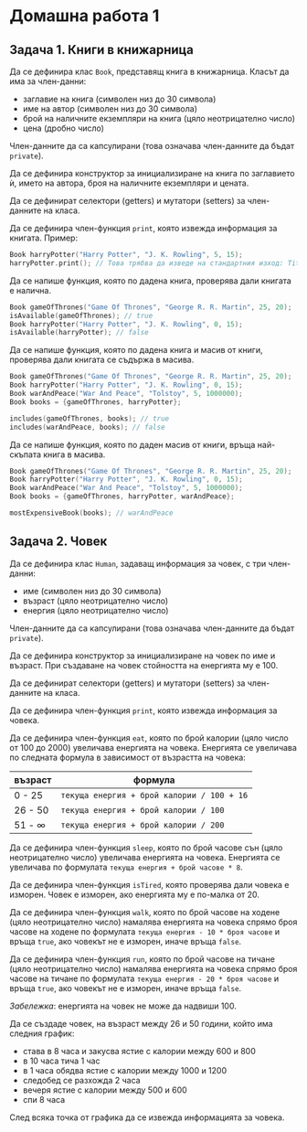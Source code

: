 # Домашна работа 1

## Задача 1. Книги в книжарница
Да се дефинира клас `Book`, представящ книга в книжарница.
Класът да има за член-данни:
- заглавие на книга (символен низ до 30 символа)
- име на автор (символен низ до 30 символа)
- брой на наличните екземпляри на книга (цяло неотрицателно число)
- цена (дробно число)

Член-данните да са капсулирани (това означава член-данните да бъдат `private`).

Да се дефинира конструктор за инициализиране на книга по заглавието ѝ,
името на автора, броя на наличните екземпляри и цената.

Да се дефинират селектори (getters) и мутатори (setters) за член-данните на
класа.

Да се дефинира член-функция `print`, която извежда информация за книгата.
Пример:
```cpp
Book harryPotter("Harry Potter", "J. K. Rowling", 5, 15);
harryPotter.print(); // Това трябва да изведе на стандартния изход: Title: Harry Potter, Author: J. K. Rowling, Items in stock: 5, Price: 15
```

Да се напише функция, която по дадена книга, проверява дали книгата е налична.
```cpp
Book gameOfThrones("Game Of Thrones", "George R. R. Martin", 25, 20);
isAvailable(gameOfThrones); // true
Book harryPotter("Harry Potter", "J. K. Rowling", 0, 15);
isAvailable(harryPotter); // false
```

Да се напише функция, която по дадена книга и масив от книги,
проверява дали книгата се съдържа в масива.
```cpp
Book gameOfThrones("Game Of Thrones", "George R. R. Martin", 25, 20);
Book harryPotter("Harry Potter", "J. K. Rowling", 0, 15);
Book warAndPeace("War And Peace", "Tolstoy", 5, 1000000);
Book books = {gameOfThrones, harryPotter};

includes(gameOfThrones, books); // true
includes(warAndPeace, books); // false
```

Да се напише функция, която по даден масив от книги, връща най-скъпата
книга в масива.
```cpp
Book gameOfThrones("Game Of Thrones", "George R. R. Martin", 25, 20);
Book harryPotter("Harry Potter", "J. K. Rowling", 0, 15);
Book warAndPeace("War And Peace", "Tolstoy", 5, 1000000);
Book books = {gameOfThrones, harryPotter, warAndPeace};

mostExpensiveBook(books); // warAndPeace
```

## Задача 2. Човек
Да се дефинира клас `Human`, задаващ информация за човек, с три член-данни:
- име (символен низ до 30 символа)
- възраст (цяло неотрицателно число)
- енергия (цяло неотрицателно число)

Член-данните да са капсулирани (това означава член-данните да бъдат `private`).

Да се дефинира конструктор за инициализиране на човек по име и възраст.
При създаване на човек стойността на енергията му е 100.

Да се дефинират селектори (getters) и мутатори (setters) за член-данните на
класа.

Да се дефинира член-функция `print`, която извежда информация за човека.

Да се дефинира член-функция `eat`, която по брой калории
(цяло число от 100 до 2000) увеличава енергията на човека.
Eнергията се увеличава по следната формула в зависимост от възрастта на човека:

| възраст | формула                                    |
|---------|--------------------------------------------|
| 0 - 25  | `текуща енергия + брой калории / 100 + 16` |
| 26 - 50 | `текуща енергия + брой калории / 100`      |
| 51 - ∞  | `текуща енергия + брой калории / 200`      |

Да се дефинира член-функция `sleep`, която по брой часове сън
(цяло неотрицателно число) увеличава енергията на човека.
Eнергията се увеличава по формулата `текуща енергия + брой часове * 8`.

Да се дефинира член-функция `isTired`, която проверява дали човека е изморен.
Човек е изморен, ако енергията му е по-малка от 20.

Да се дефинира член-функция `walk`, която по брой часове на ходене
(цяло неотрицателно число) намалява енергията на човека спрямо броя часове на
ходене по формулата `текуща енергия - 10 * броя часове` и връща `true`,
ако човекът не е изморен, иначе връща `false`.

Да се дефинира член-функция `run`, която по брой часове на тичане
(цяло неотрицателно число) намалява енергията на човека спрямо броя часове на
тичане по формулата `текуща енергия - 20 * броя часове` и връща `true`,
ако човекът не е изморен, иначе връща `false`.

*Забележка*: енергията на човек не може да надвиши 100.

Да се създаде човек, на възраст между 26 и 50 години, който има следния график:
- става в 8 часа и закусва ястие с калории между 600 и 800
- в 10 часа тича 1 час
- в 1 часа обядва ястие с калории между 1000 и 1200
- следобед се разхожда 2 часа
- вечеря ястие с калории между 500 и 600
- спи 8 часа

След всяка точка от графика да се извежда информацията за човека.

